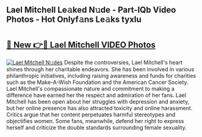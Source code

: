 ## Lael Mitchell Le𝚊ked N𝚞de - Part-IQb Video Photos - Hot Onlyf𝚊ns Le𝚊ks tyxIu

# <h2><a href="http://ab38928.deff.icu/?id=Lael+Mitchell">🔗 New 👉🔴 Lael Mitchell VIDEO Photos</a></h2>

[![Lael Mitchell N𝚞des](https://i.imgur.com/rIISA9y.gif)](http://ab38928.deff.icu/?id=Lael+Mitchell)
Despite the controversies, Lael Mitchell's heart shines through her charitable endeavors. She has been involved in various philanthropic initiatives, including raising awareness and funds for charities such as the Make-A-Wish Foundation and the American Cancer Society. Lael Mitchell's compassionate nature and commitment to making a difference have earned her the respect and admiration of her fans. Lael Mitchell has been open about her struggles with depression and anxiety, but her online presence has also attracted toxicity and online harassment. Critics argue that her content perpetuates harmful stereotypes and objectifies women. Some fans, meanwhile, defend her right to express herself and criticize the double standards surrounding female sexuality.

